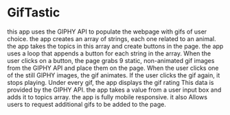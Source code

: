 # GifTastic
this app uses the GIPHY API to populate the webpage with gifs of user choice. 
the app creates an array of strings, each one related to an animal.
the app takes the topics in this array and create buttons in the page.
the app uses a loop that appends a button for each string in the array.
When the user clicks on a button, the page grabs 9 static, non-animated gif images from the GIPHY API and place them on the page.
When the user clicks one of the still GIPHY images, the gif animates. If the user clicks the gif again, it stops playing.
Under every gif, the app displays the gif rating
This data is provided by the GIPHY API.
the app takes a value from a user input box and adds it to topics array. 
the app is fully mobile responsive.
it also Allows users to request additional gifs to be added to the page.
